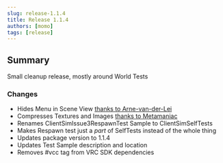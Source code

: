 ```yaml
---
slug: release-1.1.4
title: Release 1.1.4
authors: [momo]
tags: [release]
---
```

## Summary

Small cleanup release, mostly around World Tests

### Changes

* Hides Menu in Scene View [thanks to Arne-van-der-Lei](https://github.com/vrchat-community/ClientSim/pull/27)
* Compresses Textures and Images [thanks to Metamaniac](https://github.com/vrchat-community/ClientSim/pull/32)
* Renames ClientSimIssue3RespawnTest Sample to ClientSimSelfTests
* Makes Respawn test just a _part_ of SelfTests instead of the whole thing
* Updates package version to 1.1.4
* Updates Test Sample description and location
* Removes #vcc tag from VRC SDK dependencies